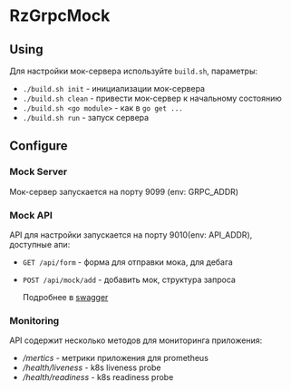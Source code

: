 # RzGrpcMock

## Using
Для настройки мок-сервера используйте `build.sh`, параметры:
 * `./build.sh init` - инициализации мок-сервера
 * `./build.sh clean` - привести мок-сервер к начальному состоянию
 * `./build.sh <go module>` - как в `go get ...`
 * `./build.sh run` - запуск сервера

## Configure

### Mock Server
Мок-сервер запускается на порту 9099 (env: GRPC_ADDR)

### Mock API

API для настройки запускается на порту 9010(env: API_ADDR), доступные апи:
 * `GET /api/form` - форма для отправки мока, для дебага
 * `POST /api/mock/add` - добавить мок, структура запроса


   Подробнее в [swagger](https://editor.swagger.io/?url=https://raw.githubusercontent.com/razielsd/rzgrpcmock/master/doc/swagger.json)

###  Monitoring
API содержит несколько методов для мониторинга приложения:
* _/mertics_ - метрики приложения для prometheus
* _/health/liveness_ - k8s liveness probe
* _/health/readiness_ - k8s readiness probe